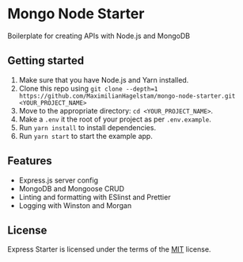 # Mongo Node Starter

Boilerplate for creating APIs with Node.js and MongoDB

## Getting started

1.  Make sure that you have Node.js and Yarn installed.
2.  Clone this repo using `git clone --depth=1 https://github.com/MaximilianHagelstam/mongo-node-starter.git <YOUR_PROJECT_NAME>`
3.  Move to the appropriate directory: `cd <YOUR_PROJECT_NAME>`.
4.  Make a `.env` it the root of your project as per `.env.example`.
5.  Run `yarn install` to install dependencies.
6.  Run `yarn start` to start the example app.

## Features

- Express.js server config
- MongoDB and Mongoose CRUD
- Linting and formatting with ESlinst and Prettier
- Logging with Winston and Morgan

## License

Express Starter is licensed under the terms of the [MIT](https://choosealicense.com/licenses/mit/) license.
